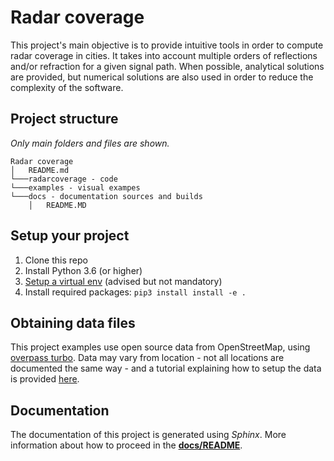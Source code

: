 # Radar coverage

This project's main objective is to provide intuitive tools in order to compute radar coverage in cities. It takes into account multiple orders of reflections and/or refraction for a given signal path. When possible, analytical solutions are provided, but numerical solutions are also used in order to reduce the complexity of the software.

## Project structure

*Only main folders and files are shown.*
```
Radar coverage
│   README.md
└───radarcoverage - code
└───examples - visual exampes
└───docs - documentation sources and builds
    │   README.MD
```

## Setup your project

1. Clone this repo
2. Install Python 3.6 (or higher)
3. [Setup a virtual env](https://packaging.python.org/guides/installing-using-pip-and-virtual-environments/) (advised but not mandatory)
4. Install required packages: `pip3 install install -e .`

## Obtaining data files

This project examples use open source data from OpenStreetMap, using [overpass turbo](https://overpass-turbo.eu/).
Data may vary from location - not all locations are documented the same way - and a tutorial explaining how to setup the data is provided [here](/data/README.md).

## Documentation

The documentation of this project is generated using *Sphinx*. More information about how to proceed in the [**docs/README**](/docs/README.md).
